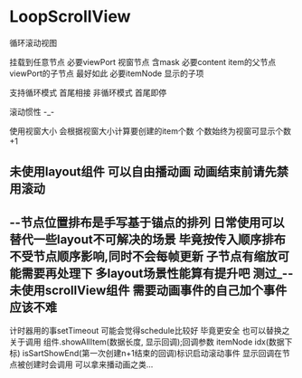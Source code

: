 # LoopScrollView
循环滚动视图

挂载到任意节点 
必要viewPort 视窗节点 含mask
必要content item的父节点 viewPort的子节点 最好如此
必要itemNode  显示的子项

支持循环模式 首尾相接
非循环模式 首尾即停

滚动惯性 -_-

使用视窗大小 会根据视窗大小计算要创建的item个数
个数始终为视窗可显示个数+1 

未使用layout组件 可以自由播动画 动画结束前请先禁用滚动
--
--节点位置排布是手写基于锚点的排列 日常使用可以替代一些layout不可解决的场景 毕竟按传入顺序排布不受节点顺序影响,同时不会每帧更新 子节点有缩放可能需要再处理下 多layout场景性能算有提升吧 测过_--
未使用scrollView组件 需要动画事件的自己加个事件 应该不难
--

计时器用的事setTimeout 可能会觉得schedule比较好 毕竟更安全  也可以替换之
关于调用
组件.showAllItem(数据长度, 显示回调);回调参数 itemNode idx(数据下标) isSartShowEnd(第一次创建n+1结束的回调)标识启动滚动事件
显示回调在节点被创建时会调用 可以拿来播动画之类... 
